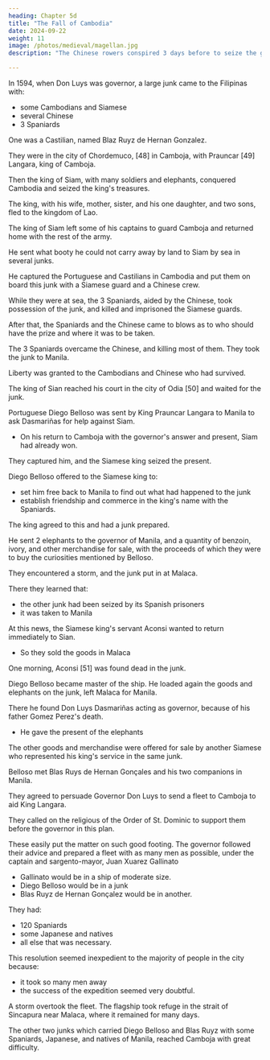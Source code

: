 ```yaml
---
heading: Chapter 5d
title: "The Fall of Cambodia"
date: 2024-09-22
weight: 11
image: /photos/medieval/magellan.jpg
description: "The Chinese rowers conspired 3 days before to seize the galley"

---
```




In 1594, when Don Luys was governor, a large junk came to the Filipinas with:
- some Cambodians and Siamese
- several Chinese
- 3 Spaniards

One was a Castilian, named Blaz Ruyz de Hernan Gonzalez.

 <!-- and the other two Portuguese called Pantaleon Carnero and Antonio Machado.  -->

They were in the city of Chordemuco, [48] in Camboja, with Prauncar [49] Langara, king of Camboja.

Then the king of Siam, with many soldiers and elephants, conquered Cambodia and seized the king's treasures.

The king, with his wife, mother, sister, and his one daughter, and two sons, fled to the kingdom of Lao.

The king of Siam left some of his captains to guard Camboja and returned home with the rest of the army.

He sent what booty he could not carry away by land to Siam by sea in several junks. 

He captured the Portuguese and Castilians in Cambodia and put them on board this junk with a Siamese guard and a Chinese crew.

 <!-- above mentioned three with other Cambodian slaves  -->

While they were at sea, the 3 Spaniards, aided by the Chinese, took possession of the junk, and killed and imprisoned the Siamese guards. 

After that, the Spaniards and the Chinese came to blows as to who should have the prize and where it was to be taken.

The 3 Spaniards overcame the Chinese, and killing most of them. They took the junk to Manila.

<!-- with all its cargo, and the vessel was adjudged to them.  -->

Liberty was granted to the Cambodians and Chinese who had survived.

The king of Sian reached his court in the city of Odia [50] and waited for the junk.


<!-- But seeing that it delayed longer than was necessary, he suspected that it had been seized or lost, and desired to send someone to bring him news of it and the reason for the delay.

Among the prisoners he had made in Camboja was the ,  -->

Portuguese Diego Belloso was sent by King Prauncar Langara to Manila to ask Dasmariñas for help against Siam.
- On his return to Camboja with the governor's answer and present, Siam had already won. 

They captured him, and the Siamese king seized the present. 

Diego Belloso offered to the Siamese king to:
- set him free back to Manila to find out what had happened to the junk
- establish friendship and commerce in the king's name with the Spaniards.

<!-- and would procure many European curiosities for him, which were to be found in Manila, especially a colored stone large enough to serve as a hilt for the two-handed sword which the king used—a thing which the king greatly desired on account of a smaller one that he had found among the presents, and which he carried before him when on his elephant.  -->

The king agreed to this and had a junk prepared.

<!-- He sent in it a Siamese who was in his service, and all the other men necessary for the voyage, together with Diego Belloso.  -->

He sent 2 elephants to the governor of Manila, and a quantity of benzoin, ivory, and other merchandise for sale, with the proceeds of which they were to buy the curiosities mentioned by Belloso.

They encountered a storm, and the junk put in at Malaca.

There they learned that:
- the other junk had been seized by its Spanish prisoners
- it was taken to Manila

 <!-- who had embarked as prisoners at Camboja, had taken it with all its cargo to Manila, after killing the Siamese guards. -->

At this news, the Siamese king's servant Aconsi wanted to return immediately to Sian.
- So they sold the goods in Malaca

<!-- began to look less favorably on the journey to Manila, and accordingly, although against Belloso's desire, began to discharge and sell  with the intention of   -->

One morning, Aconsi [51] was found dead in the junk.

 <!-- although he had retired safe and sound the night before.  -->

Diego Belloso became master of the ship. He loaded again the goods and elephants on the junk, left Malaca for Manila.

There he found Don Luys Dasmariñas acting as governor, because of his father Gomez Perez's death. 
- He gave the present of the elephants

<!-- , which he brought from the king, and told him what else had been sent.  -->

The other goods and merchandise were offered for sale by another Siamese who represented his king's service in the same junk.

Belloso met Blas Ruys de Hernan Gonçales and his two companions in Manila. 

They agreed to persuade Governor Don Luys to send a fleet to Camboja to aid King Langara.

 <!-- who was living in exile and stripped of his kingdom.  -->

<!-- They alleged that it would be easy to restore the king to power, and that at the same time the Spaniards might gain a foothold on the mainland, where they could settle and fortify themselves, whence would follow other important and more considerable results.  -->

They called on the religious of the Order of St. Dominic to support them before the governor in this plan. 

These easily put the matter on such good footing. The governor followed their advice and prepared a fleet with as many men as possible, under the captain and sargento-mayor, Juan Xuarez Gallinato
- Gallinato would be in a ship of moderate size. 
- Diego Belloso would be in a junk
- Blas Ruyz de Hernan Gonçalez would be in another. 

They had:
- 120 Spaniards
- some Japanese and natives
- all else that was necessary.

This resolution seemed inexpedient to the majority of people in the city because:
- it took so many men away
- the success of the expedition seemed very doubtful.

<!-- Admitting reports that the country of Camboja was in the hands of the king of Sian, who held it with sufficient forces—and nothing else was known—the result of the expedition would be to make the king of Sian—from whom the governor had just received presents and a friendly embassy in the person of Belloso—their declared enemy. -->

<!-- Without sending the king an answer they were about to take up arms against him in favor of one who was unknown to them, and from whom the Spaniards had received neither pledges nor obligations.

Lieutenant-general Don Antonio de Morga and Master-of-camp Diego Ronquillo, together with other captains and influential persons, spoke of this matter to Don Luys, and even requested him in writing to desist from this expedition.

But although he had no reasons on his side to satisfy them, he was so taken by the expedition, that, inasmuch as the said religious of St. Dominic upheld him, he would not change his plans. Accordingly he despatched the fleet to the kingdom of Camboja at the beginning of the year ninety-six, which is generally one week's voyage. 

On the other hand, he dismissed the Siamese who had accompanied Belloso, without any definite answer to the embassy of the king of Siam, to whom he sent in return for his presents, some products of the country, which he thought appropriate. The Siamese, seeing that they were being sent back to their country, were satisfied, and expected no other result of their coming. -->

A storm overtook the fleet. The flagship took refuge in the strait of Sincapura near Malaca, where it remained for many days. 

The other two junks which carried Diego Belloso and Blas Ruyz with some Spaniards, Japanese, and natives of Manila, reached Camboja with great difficulty.
